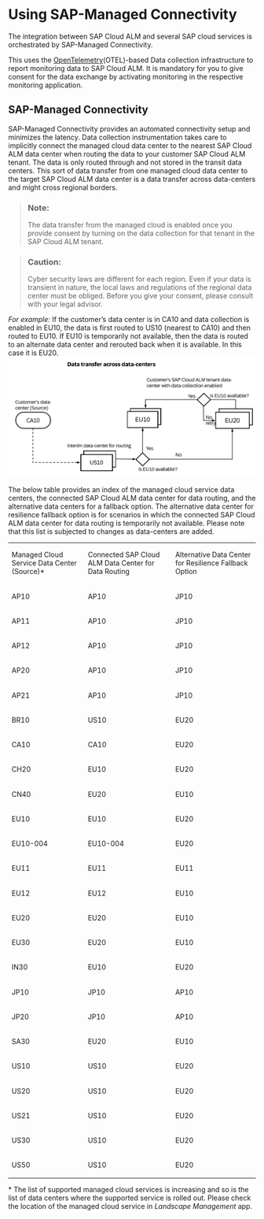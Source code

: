 <!-- loio934c2a11ed5e417d85bc3bc4a2db9079 -->

# Using SAP-Managed Connectivity

The integration between SAP Cloud ALM and several SAP cloud services is orchestrated by SAP-Managed Connectivity.

This uses the [OpenTelemetry](https://support.sap.com/en/alm/sap-cloud-alm/operations/expert-portal/data-collection-infrastructure.html?anchorId=section)\(OTEL\)-based Data collection infrastructure to report monitoring data to SAP Cloud ALM. It is mandatory for you to give consent for the data exchange by activating monitoring in the respective monitoring application.



<a name="loio934c2a11ed5e417d85bc3bc4a2db9079__section_phx_1xz_qcc"/>

## SAP-Managed Connectivity

SAP-Managed Connectivity provides an automated connectivity setup and minimizes the latency. Data collection instrumentation takes care to implicitly connect the managed cloud data center to the nearest SAP Cloud ALM data center when routing the data to your customer SAP Cloud ALM tenant. The data is only routed through and not stored in the transit data centers. This sort of data transfer from one managed cloud data center to the target SAP Cloud ALM data center is a data transfer across data-centers and might cross regional borders.

> ### Note:  
> The data transfer from the managed cloud is enabled once you provide consent by turning on the data collection for that tenant in the SAP Cloud ALM tenant.

> ### Caution:  
> Cyber security laws are different for each region. Even if your data is transient in nature, the local laws and regulations of the regional data center must be obliged. Before you give your consent, please consult with your legal advisor.

*For example:* If the customer’s data center is in CA10 and data collection is enabled in EU10, the data is first routed to US10 \(nearest to CA10\) and then routed to EU10. If EU10 is temporarily not available, then the data is routed to an alternate data center and rerouted back when it is available. In this case it is EU20.![](images/Data_connectivity_68f6a07.png)

The below table provides an index of the managed cloud service data centers, the connected SAP Cloud ALM data center for data routing, and the alternative data centers for a fallback option. The alternative data center for resilience fallback option is for scenarios in which the connected SAP Cloud ALM data center for data routing is temporarily not available. Please note that this list is subjected to changes as data-centers are added.


<table>
<tr>
<td valign="top">

Managed Cloud Service Data Center \(Source\)\*

</td>
<td valign="top">

Connected SAP Cloud ALM Data Center for Data Routing

</td>
<td valign="top">

Alternative Data Center for Resilience Fallback Option

</td>
</tr>
<tr>
<td valign="top">

AP10

</td>
<td valign="top">

AP10

</td>
<td valign="top">

JP10

</td>
</tr>
<tr>
<td valign="top">

AP11

</td>
<td valign="top">

AP10

</td>
<td valign="top">

JP10

</td>
</tr>
<tr>
<td valign="top">

AP12

</td>
<td valign="top">

AP10

</td>
<td valign="top">

JP10

</td>
</tr>
<tr>
<td valign="top">

AP20

</td>
<td valign="top">

AP10

</td>
<td valign="top">

JP10

</td>
</tr>
<tr>
<td valign="top">

AP21

</td>
<td valign="top">

AP10

</td>
<td valign="top">

JP10

</td>
</tr>
<tr>
<td valign="top">

BR10

</td>
<td valign="top">

US10

</td>
<td valign="top">

EU20

</td>
</tr>
<tr>
<td valign="top">

CA10

</td>
<td valign="top">

CA10

</td>
<td valign="top">

EU20

</td>
</tr>
<tr>
<td valign="top">

CH20

</td>
<td valign="top">

EU10

</td>
<td valign="top">

EU20

</td>
</tr>
<tr>
<td valign="top">

CN40

</td>
<td valign="top">

EU20

</td>
<td valign="top">

EU10

</td>
</tr>
<tr>
<td valign="top">

EU10

</td>
<td valign="top">

EU10

</td>
<td valign="top">

EU20

</td>
</tr>
<tr>
<td valign="top">

EU10-004

</td>
<td valign="top">

EU10-004

</td>
<td valign="top">

EU20

</td>
</tr>
<tr>
<td valign="top">

EU11

</td>
<td valign="top">

EU11

</td>
<td valign="top">

EU11

</td>
</tr>
<tr>
<td valign="top">

EU12

</td>
<td valign="top">

EU12

</td>
<td valign="top">

EU10

</td>
</tr>
<tr>
<td valign="top">

EU20

</td>
<td valign="top">

EU20

</td>
<td valign="top">

EU10

</td>
</tr>
<tr>
<td valign="top">

EU30

</td>
<td valign="top">

EU20

</td>
<td valign="top">

EU10

</td>
</tr>
<tr>
<td valign="top">

IN30

</td>
<td valign="top">

EU10

</td>
<td valign="top">

EU20

</td>
</tr>
<tr>
<td valign="top">

JP10

</td>
<td valign="top">

JP10

</td>
<td valign="top">

AP10

</td>
</tr>
<tr>
<td valign="top">

JP20

</td>
<td valign="top">

JP10

</td>
<td valign="top">

AP10

</td>
</tr>
<tr>
<td valign="top">

SA30

</td>
<td valign="top">

EU20

</td>
<td valign="top">

EU10

</td>
</tr>
<tr>
<td valign="top">

US10

</td>
<td valign="top">

US10

</td>
<td valign="top">

EU20

</td>
</tr>
<tr>
<td valign="top">

US20

</td>
<td valign="top">

US10

</td>
<td valign="top">

EU20

</td>
</tr>
<tr>
<td valign="top">

US21

</td>
<td valign="top">

US10

</td>
<td valign="top">

EU20

</td>
</tr>
<tr>
<td valign="top">

US30

</td>
<td valign="top">

US10

</td>
<td valign="top">

EU20

</td>
</tr>
<tr>
<td valign="top">

US50

</td>
<td valign="top">

US10

</td>
<td valign="top">

EU20

</td>
</tr>
</table>

\* The list of supported managed cloud services is increasing and so is the list of data centers where the supported service is rolled out. Please check the location of the managed cloud service in *Landscape Management* app.

